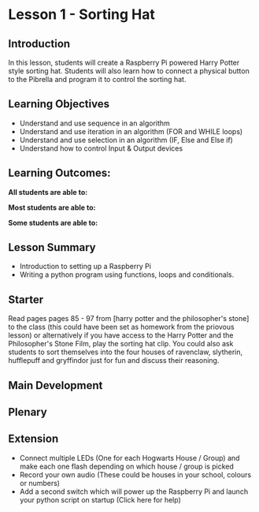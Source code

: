 # Lesson 1 - Sorting Hat

## Introduction
In this lesson, students will create a Raspberry Pi powered Harry Potter style sorting hat. Students will also learn how to connect a physical button to the Pibrella and program it to control the sorting hat.

## Learning Objectives

- Understand and use sequence in an algorithm
- Understand and use iteration in an algorithm (FOR and WHILE loops)
- Understand and use selection in an algorithm (IF, Else and Else if)
- Understand how to control Input & Output devices 

## Learning Outcomes:
**All students are able to:**

**Most students are able to:**

**Some students are able to:**

## Lesson Summary
- Introduction to setting up a Raspberry Pi
- Writing a python program using functions, loops and conditionals.

## Starter
Read pages pages 85 - 97 from [harry potter and the philosopher's stone] to the class (this could have been set as homework from the priovous lesson) or alternatively if you have access to the Harry Potter and the Philosopher's Stone Film, play the sorting hat clip. You could also ask students to sort themselves into the four houses of ravenclaw, slytherin, hufflepuff and gryffindor just for fun and discuss their reasoning. 

## Main Development

## Plenary

## Extension

- Connect multiple LEDs (One for each Hogwarts House / Group) and make each one flash depending on which house / group is picked
- Record your own audio (These could be houses in your school, colours or numbers)
- Add a second switch which will power up the Raspberry Pi and launch your python script on startup (Click here for help)
